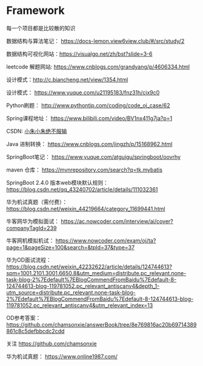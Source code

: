 # Framework
每一个项目都是比较散的知识

数据结构与算法笔记： https://docs-lemon.view6view.club/#/src/study/2

数据结构可视化网站：https://visualgo.net/zh/bst?slide=3-6

leetcode 解题网站: https://www.cnblogs.com/grandyang/p/4606334.html

设计模式：http://c.biancheng.net/view/1354.html

设计模式： https://www.yuque.com/u21195183/fnz31h/cix9c0

Python刷题： http://www.pythontip.com/coding/code_oj_case/62

Spring课程地址： https://www.bilibili.com/video/BV1nx411g7ja?p=1

CSDN: [小朱小朱绝不服输](https://blog.csdn.net/weixin_44052055)

Java 进制转换： https://www.cnblogs.com/jingzh/p/15168962.html

SpringBoot笔记： https://www.yuque.com/atguigu/springboot/oovrhy

maven 仓库： https://mvnrepository.com/search?q=tk.mybatis

SpringBoot 2.4.0 版本web模块默认规则： https://blog.csdn.net/qq_43240702/article/details/111032361

华为机试真题（需付费）： https://blog.csdn.net/weixin_44219664/category_11699441.html

牛客网华为模拟面试： https://ac.nowcoder.com/interview/ai/cover?companyTagId=239

牛客网机模拟机试： https://www.nowcoder.com/exam/oj/ta?page=1&pageSize=100&search=&tpId=37&type=37

华为OD面试流程： https://blog.csdn.net/weixin_42232622/article/details/124744613?spm=1001.2101.3001.6650.8&utm_medium=distribute.pc_relevant.none-task-blog-2%7Edefault%7EBlogCommendFromBaidu%7Edefault-8-124744613-blog-119781052.pc_relevant_antiscanv4&depth_1-utm_source=distribute.pc_relevant.none-task-blog-2%7Edefault%7EBlogCommendFromBaidu%7Edefault-8-124744613-blog-119781052.pc_relevant_antiscanv4&utm_relevant_index=13

OD参考答案：https://github.com/chamsonxie/answerBook/tree/8e769816ac20b69714389861c8c5defbbcdc2cdd

 关注 https://github.com/chamsonxie

华为机试真题： https://www.online1987.com/
